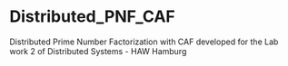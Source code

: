 # Distributed_PNF_CAF
Distributed Prime Number Factorization with CAF developed for the Lab work 2 of Distributed Systems - HAW Hamburg
